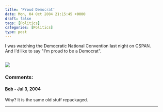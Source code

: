 ```yaml
---
title: 'Proud Democrat'
date: Mon, 04 Oct 2004 21:15:45 +0000
draft: false
tags: [Politics]
categories: [Politics]
type: post
---
```


I was watching the Democratic National Convention last night on CSPAN. And I'd like to say "I'm proud to be a Democrat".

![](http://www.johnkerry.com/images/shell/jklogo.gif)
---
### Comments:
#### [Bob]( "") - <time datetime="2004-07-28 11:06:41">Jul 3, 2004</time>

Why? It is the same old stuff repackaged.
<hr />
